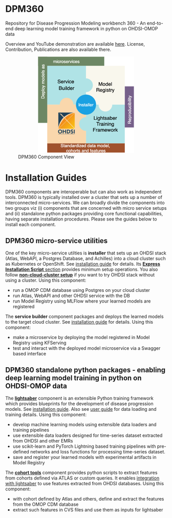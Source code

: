 
# DPM360
Repository for Disease Progression Modeling workbench 360 - An end-to-end deep learning model training framework in python on OHDSI-OMOP data

Overview and YouTube demonstration are available [here](https://ibm.github.io/DPM360/). License, Contribution, Publications are also available there.

<figure><center><img src=./docs/resources/png/dpm360v2.png "DPM360" width="300"/></center><figcaption>DPM360 Component View</figcaption></figure>

# Installation Guides

DPM360 components are interoperable but can also work as independent tools. DPM360 is typically installed over a cluster that sets up a number of interconnected micro-services. We can broadly divide the components into two groups viz (i) components that are concerned with micro service setups and (ii) standalone python packages providing core functional capabilities, having separate installation procedures. Please see the guides below to install each component.

## DPM360 micro-service utilities

One of the key micro-service utilties is <b>installer</b> that sets up an OHDSI stack (Atlas, WebAPI, a Postgres Database, and Achilles) into a cloud cluster such as Kubernetes or OpenShift. See [installation guide](installer/docs/installer.md) for details. Its [<b>Express Installation Script</b> section](installer/docs/installer.md#express-installation-script) provides minimum setup operations. You also follow [**non-cloud-cluster setup**](installer/docs/non_cluster_install.md) if you want to try OHDSI stack without using a cluster. Using this component:
- run a OMOP CDM database using Postgres on your cloud cluster
- run Atlas, WebAPI and other OHDSI service with the DB
- run Model Registry using MLFlow where your learned models are registered

The <b>service builder</b> component packages and deploys the learned models to the target cloud cluster. See [installation guide](service_builder/docs/README.md) for details. Using this component:
- make a microservice by deploying the model registered in Model Registry using KFServing
- test and interact with the deployed model microservice via a Swagger based interface

## DPM360 standalone python packages - enabling deep learning model training in python on OHDSI-OMOP data

The [<b>lightsaber</b>](lightsaber/docs/index.md) component is an extensible Python training framework which provides blueprints for the development of disease progression models. See [installation guide](lightsaber/docs/install.md). Also see [user guide](lightsaber/docs/user_guide.md) for data loading and training details. Using this component:

- develop machine learning models using extensible data loaders and training pipelines
- use extensible data loaders designed for time-series dataset extracted from OHDSI and other EMRs
- use scikit-learn and PyTorch Lightning based training pipelines with pre-defined networks and loss functions for processing time-series dataset.
- save and register your learned models with experimental artifacts in Model Registry

The [<b>cohort tools</b>](cohort_tools/docs/index.md) component provides python scripts to extract features from cohorts defined via ATLAS or custom queries. It enables [integration with lightsaber](cohort_tools/docs/user_guide.md) to use features extracted from OHDSI databases. Using this component:
- with cohort defined by Atlas and others, define and extract the features from the OMOP CDM database
- extract such features in CVS files and use them as inputs for lightsaber 
